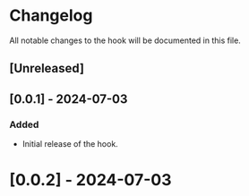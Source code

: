 # Changelog

All notable changes to the hook will be documented in this file.

## [Unreleased]

## [0.0.1] - 2024-07-03

### Added

- Initial release of the hook.

# [0.0.2] - 2024-07-03
